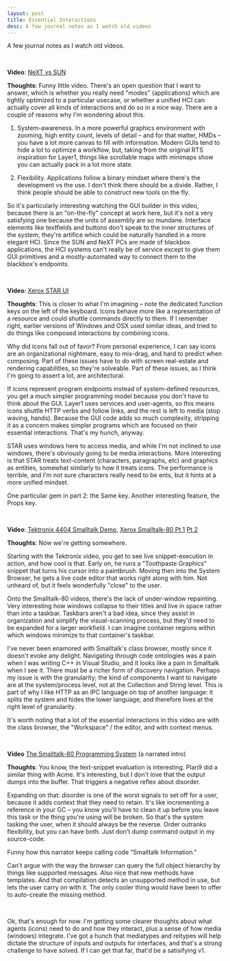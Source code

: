 ```yaml
---
layout: post
title: Essential Interactions
desc: A few journal notes as I watch old videos
---
```


A few journal notes as I watch old videos.

<br>

**Video**: [NeXT vs SUN](https://www.youtube.com/watch?v=oc40mLKRx7g)

**Thoughts**: Funny little video. There's an open question that I want to answer, which is whether you really need "modes" (applications) which are tightly optimized to a particular usecase, or whether a unified HCI can actually cover all kinds of interactions and do so in a nice way. There are a couple of reasons why I'm wondering about this.

 1. System-awareness. In a more powerful graphics environment with zooming, high entity count, levels of detail &ndash; and for that matter, HMDs &ndash; you have a lot more canvas to fill with information. Modern GUIs tend to hide a lot to optimize a workflow, but, taking from the original RTS inspiration for Layer1, things like scrollable maps with minimaps show you can actually pack in a lot more state.

 2. Flexibility. Applications follow a binary mindset where there's the development vs the use. I don't think there should be a divide. Rather, I think people should be able to construct new tools on the fly.

So it's particularly interesting watching the GUI builder in this video, because there is an "on-the-fly" concept at work here, but it's not a very satisfying one because the units of assembly are so mundane. Interface elements like textfields and buttons don't speak to the inner structures of the system; they're artifice which could be naturally handled in a more elegant HCI. Since the SUN and NeXT PCs are made of blackbox applications, the HCI systems can't really be of service except to give them GUI primitives and a mostly-automated way to connect them to the blackbox's endpoints.

<br>

**Video**: [Xerox STAR UI](https://www.youtube.com/watch?v=Cn4vC80Pv6Q)

**Thoughts**: This is closer to what I'm imagining &ndash; note the dedicated function keys on the left of the keyboard. Icons behave more like a representation of a resource and could shuttle commands directly to them. If I remember right, earlier versions of Windows and OSX used similar ideas, and tried to do things like composed interactions by combining icons.

Why did icons fall out of favor? From personal experience, I can say icons are an organizational nightmare, easy to mis-drag, and hard to predict when composing. Part of these issues have to do with screen real-estate and rendering capabilities, so they're solveable. Part of these issues, as I think I'm going to assert a lot, are architectural.

If icons represent program endpoints instead of system-defined resources, you get a much simpler programming model because you don't have to think about the GUI. Layer1 uses services and user-agents, so this means icons shuttle HTTP verbs and follow links, and the rest is left to media (stop waving, hands). Because the GUI code adds so much complexity, stripping it as a concern makes simpler programs which are focused on their essential interactions. That's my hunch, anyway.

STAR uses windows here to access media, and while I'm not inclined to use windows, there's obviously going to be media interactions. More interesting is that STAR treats text-content (characters, paragraphs, etc) and graphics as entities, somewhat similarly to how it treats icons. The performance is terrible, and I'm not sure characters really need to be ents, but it hints at a more unified mindset.

One particular gem in part 2: the Same key. Another interesting feature, the Props key.

<br>

**Video**: [Tektronix 4404 Smalltalk Demo](https://www.youtube.com/watch?v=8yxCJfayW-8), [Xerox Smalltalk-80 Pt 1](https://www.youtube.com/watch?v=JyaQavN9rVA) [Pt 2](https://www.youtube.com/watch?v=cpjOd5ge2MA)

**Thoughts**: Now we're getting somewhere.

Starting with the Tektronix video, you get to see live snippet-execution in action, and how cool is that. Early on, he runs a "Toothpaste Graphics" snippet that turns his cursor into a paintbrush. Moving then into the System Browser, he gets a live code editor that works right along with him. Not unheard of, but it feels wonderfully "close" to the user.

Onto the Smalltalk-80 videos, there's the lack of under-window repainting. Very interesting how windows collapse to their titles and live in space rather than into a taskbar. Taskbars aren't a bad idea, since they assist in organization and simplify the visual-scanning process, but they'd need to be expanded for a larger workfield. I can imagine container regions within which windows minimize to that container's taskbar.

I've never been enamored with Smalltalk's class browser, mostly since it doesn't evoke any delight. Navigating through code ontologies was a pain when I was writing C++ in Visual Studio, and it looks like a pain in Smalltalk when I see it. There must be a richer form of discovery navigation. Perhaps my issue is with the granularity; the kind of components I want to navigate are at the system/process level, not at the Collection and String level. This is part of why I like HTTP as an IPC language on top of another language: it splits the system and hides the lower language, and therefore lives at the right level of granularity.

It's worth noting that a lot of the essential interactions in this video are with the class browser, the "Workspace" / the editor, and with context menus.

<br>

**Video** [The Smalltalk-80 Programming System](https://www.youtube.com/watch?v=JLPiMl8XUKU) (a narrated intro)

**Thoughts**: You know, the text-snippet evaluation is interesting. Plan9 did a similar thing with Acme. It's interesting, but I don't love that the output dumps into the buffer. That triggers a negative reflex about disorder.

Expanding on that: disorder is one of the worst signals to set off for a user, because it adds context that they need to retain. It's like incrementing a reference in your GC &ndash; you know you'll have to clean it up before you leave this task or the thing you're using will be broken. So that's the system tasking the user, when it should always be the reverse. Order outranks flexibility, but you can have both. Just don't dump command output in my source-code.

Funny how this narrator keeps calling code "Smalltalk Information."

Can't argue with the way the browser can query the full object hierarchy by things like supported messages. Also nice that new methods have templates. And that compilation detects an unsupported method in use, but lets the user carry on with it. The only cooler thing would have been to offer to auto-create the missing method.

<br>

Ok, that's enough for now. I'm getting some clearer thoughts about what agents (icons) need to do and how they interact, plus a sense of how media (windows) integrate. I've got a hunch that mediatypes and reltypes will help dictate the structure of inputs and outputs for interfaces, and that's a strong challenge to have solved. If I can get that far, that'd be a satisifying v1.